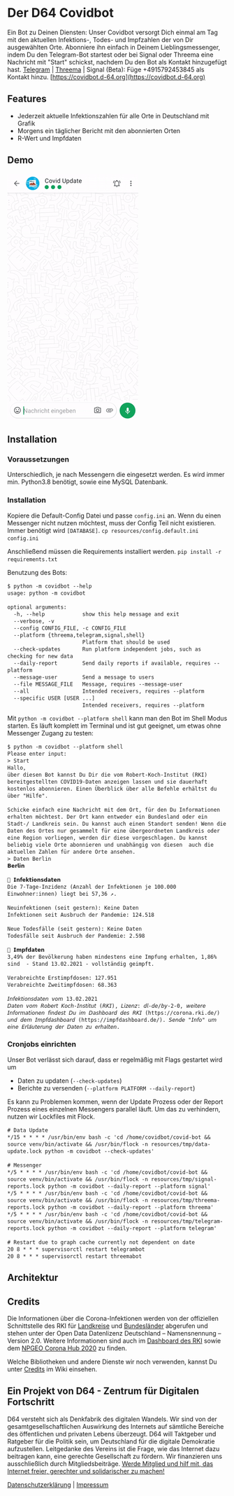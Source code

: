 # Der D64 Covidbot
Ein Bot zu Deinen Diensten: Unser Covidbot versorgt Dich einmal am Tag mit den aktuellen Infektions-, Todes- und Impfzahlen der von Dir ausgewählten Orte.
Abonniere ihn einfach in Deinem Lieblingsmessenger, indem Du den Telegram-Bot startest oder bei Signal oder Threema eine Nachricht mit "Start" schickst, nachdem Du den Bot als Kontakt hinzugefügt hast.
[Telegram](https://t.me/CovidInzidenzBot) | [Threema](https://threema.id/*COVINFO?text=Start) | Signal (Beta): Füge +4915792453845 als Kontakt hinzu.
[https://covidbot.d-64.org](https://covidbot.d-64.org)

## Features
* Jederzeit aktuelle Infektionszahlen für alle Orte in Deutschland mit Grafik
* Morgens ein täglicher Bericht mit den abonnierten Orten
* R-Wert und Impfdaten

## Demo
![](resources/threema.gif)


## Installation
### Voraussetzungen
Unterschiedlich, je nach Messengern die eingesetzt werden. Es wird immer min. Python3.8 benötigt, sowie eine MySQL Datenbank.

### Installation
Kopiere die Default-Config Datei und passe `config.ini` an. Wenn du einen Messenger nicht nutzen möchtest, muss der Config Teil nicht existieren.
Immer benötigt wird `[DATABASE]`.
`cp resources/config.default.ini config.ini` 

Anschließend müssen die Requirements installiert werden.
`pip install -r requirements.txt`

Benutzung des Bots:
```shell
$ python -m covidbot --help
usage: python -m covidbot

optional arguments:
  -h, --help            show this help message and exit
  --verbose, -v
  --config CONFIG_FILE, -c CONFIG_FILE
  --platform {threema,telegram,signal,shell}
                        Platform that should be used
  --check-updates       Run platform independent jobs, such as checking for new data
  --daily-report        Send daily reports if available, requires --platform
  --message-user        Send a message to users
  --file MESSAGE_FILE   Message, requires --message-user
  --all                 Intended receivers, requires --platform
  --specific USER [USER ...]
                        Intended receivers, requires --platform
```

Mit `python -m covidbot --platform shell` kann man den Bot im Shell Modus starten.
Es läuft komplett im Terminal und ist gut geeignet, um etwas ohne Messenger Zugang zu testen:
```shell
$ python -m covidbot --platform shell
Please enter input:
> Start
Hallo,
über diesen Bot kannst Du Dir die vom Robert-Koch-Institut (RKI) bereitgestellten COVID19-Daten anzeigen lassen und sie dauerhaft kostenlos abonnieren. Einen Überblick über alle Befehle erhältst du über "Hilfe".

Schicke einfach eine Nachricht mit dem Ort, für den Du Informationen erhalten möchtest. Der Ort kann entweder ein Bundesland oder ein Stadt-/ Landkreis sein. Du kannst auch einen Standort senden! Wenn die Daten des Ortes nur gesammelt für eine übergeordneten Landkreis oder eine Region vorliegen, werden dir diese vorgeschlagen. Du kannst beliebig viele Orte abonnieren und unabhängig von diesen  auch die aktuellen Zahlen für andere Orte ansehen.
> Daten Berlin
𝗕𝗲𝗿𝗹𝗶𝗻

🏥 𝗜𝗻𝗳𝗲𝗸𝘁𝗶𝗼𝗻𝘀𝗱𝗮𝘁𝗲𝗻
Die 7-Tage-Inzidenz (Anzahl der Infektionen je 100.000 Einwohner:innen) liegt bei 57,36 ↗.

Neuinfektionen (seit gestern): Keine Daten 
Infektionen seit Ausbruch der Pandemie: 124.518

Neue Todesfälle (seit gestern): Keine Daten 
Todesfälle seit Ausbruch der Pandemie: 2.598

💉 𝗜𝗺𝗽𝗳𝗱𝗮𝘁𝗲𝗻
3,49% der Bevölkerung haben mindestens eine Impfung erhalten, 1,86% sind  - Stand 13.02.2021 - vollständig geimpft.

Verabreichte Erstimpfdosen: 127.951
Verabreichte Zweitimpfdosen: 68.363

𝘐𝘯𝘧𝘦𝘬𝘵𝘪𝘰𝘯𝘴𝘥𝘢𝘵𝘦𝘯 𝘷𝘰𝘮 13.02.2021
𝘋𝘢𝘵𝘦𝘯 𝘷𝘰𝘮 𝘙𝘰𝘣𝘦𝘳𝘵 𝘒𝘰𝘤𝘩-𝘐𝘯𝘴𝘵𝘪𝘵𝘶𝘵 (𝘙𝘒𝘐), 𝘓𝘪𝘻𝘦𝘯𝘻: 𝘥𝘭-𝘥𝘦/𝘣𝘺-2-0, 𝘸𝘦𝘪𝘵𝘦𝘳𝘦 𝘐𝘯𝘧𝘰𝘳𝘮𝘢𝘵𝘪𝘰𝘯𝘦𝘯 𝘧𝘪𝘯𝘥𝘦𝘴𝘵 𝘋𝘶 𝘪𝘮 𝘋𝘢𝘴𝘩𝘣𝘰𝘢𝘳𝘥 𝘥𝘦𝘴 𝘙𝘒𝘐 (https://corona.rki.de/) 𝘶𝘯𝘥 𝘥𝘦𝘮 𝘐𝘮𝘱𝘧𝘥𝘢𝘴𝘩𝘣𝘰𝘢𝘳𝘥 (https://impfdashboard.de/). 𝘚𝘦𝘯𝘥𝘦 "𝘐𝘯𝘧𝘰" 𝘶𝘮 𝘦𝘪𝘯𝘦 𝘌𝘳𝘭𝘢̈𝘶𝘵𝘦𝘳𝘶𝘯𝘨 𝘥𝘦𝘳 𝘋𝘢𝘵𝘦𝘯 𝘻𝘶 𝘦𝘳𝘩𝘢𝘭𝘵𝘦𝘯.
```

### Cronjobs einrichten
Unser Bot verlässt sich darauf, dass er regelmäßig mit Flags gestartet wird um
* Daten zu updaten (`--check-updates`)
* Berichte zu versenden (`--platform PLATFORM --daily-report`)

Es kann zu Problemen kommen, wenn der Update Prozess oder der Report Prozess eines einzelnen Messengers parallel läuft.
Um das zu verhindern, nutzen wir Lockfiles mit Flock.

```shell
# Data Update
*/15 * * * * /usr/bin/env bash -c 'cd /home/covidbot/covid-bot && source venv/bin/activate && /usr/bin/flock -n resources/tmp/data-update.lock python -m covidbot --check-updates'

# Messenger
*/5 * * * * /usr/bin/env bash -c 'cd /home/covidbot/covid-bot && source venv/bin/activate && /usr/bin/flock -n resources/tmp/signal-reports.lock python -m covidbot --daily-report --platform signal'
*/5 * * * * /usr/bin/env bash -c 'cd /home/covidbot/covid-bot && source venv/bin/activate && /usr/bin/flock -n resources/tmp/threema-reports.lock python -m covidbot --daily-report --platform threema'
*/5 * * * * /usr/bin/env bash -c 'cd /home/covidbot/covid-bot && source venv/bin/activate && /usr/bin/flock -n resources/tmp/telegram-reports.lock python -m covidbot --daily-report --platform telegram'

# Restart due to graph cache currently not dependent on date
20 8 * * * supervisorctl restart telegrambot
20 8 * * * supervisorctl restart threemabot
```

## Architektur


## Credits
Die Informationen über die Corona-Infektionen werden von der offiziellen Schnittstelle des RKI für [Landkreise](https://hub.arcgis.com/datasets/917fc37a709542548cc3be077a786c17_0) und [Bundesländer](https://npgeo-corona-npgeo-de.hub.arcgis.com/datasets/ef4b445a53c1406892257fe63129a8ea_0) abgerufen und stehen unter der Open Data Datenlizenz Deutschland – Namensnennung – Version 2.0.
Weitere Informationen sind auch im [Dashboard des RKI](https://corona.rki.de/) sowie dem [NPGEO Corona Hub 2020](https://npgeo-corona-npgeo-de.hub.arcgis.com/) zu finden.

Welche Bibliotheken und andere Dienste wir noch verwenden, kannst Du unter [Credits](https://github.com/eknoes/covid-bot/wiki/Credits) im Wiki einsehen.

## Ein Projekt von D64 - Zentrum für Digitalen Fortschritt
D64 versteht sich als Denkfabrik des digitalen Wandels. Wir sind von der gesamtgesellschaftlichen Auswirkung des Internets auf sämtliche Bereiche des öffentlichen und privaten Lebens überzeugt. D64 will Taktgeber und Ratgeber für die Politik sein, um Deutschland für die digitale Demokratie aufzustellen. Leitgedanke des Vereins ist die Frage, wie das Internet dazu beitragen kann, eine gerechte Gesellschaft zu fördern. Wir finanzieren uns ausschließlich durch Mitgliedsbeiträge. [Werde Mitglied und hilf mit, das Internet freier, gerechter und solidarischer zu machen!](https://d-64.org/mitglied-werden/)

[Datenschutzerklärung](https://github.com/eknoes/covid-bot/wiki/Datenschutz) | [Impressum](https://github.com/eknoes/covid-bot/wiki/Impressum)
